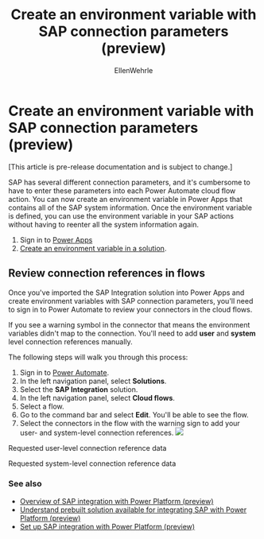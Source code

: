 ﻿---
title: Create an environment variable with SAP connection parameters (preview)
description: Learn about the environment variable configuration for SAP connection parameter, and review the connection references in flows.
services: ''
suite: flow
documentationcenter: na
author: EllenWehrle
manager: jongilman
editor: ''
tags: ''
ms.devlang: na
ms.subservice: cloud-flow
ms.topic: article
ms.tgt_pltfrm: na
ms.workload: na
ms.date: 09/19/2022
ms.author: ellenwehrle
ms.reviewer: ellenwehrle
search.app: 
  - Flow
search.audienceType: 
  - flowmaker
  - administrator
  - enduser
contributors:
 - EllenWehrle
 - tapanm-msft
 - galitskyd
---

# Create an environment variable with SAP connection parameters (preview)

[This article is pre-release documentation and is subject to change.]

SAP has several different connection parameters, and it's cumbersome to have to enter these parameters into each Power Automate cloud flow action. You can now create an environment variable in Power Apps that contains all of the SAP system information. Once the environment variable is defined, you can use the environment variable in your SAP actions without having to reenter all the system information again.

1. Sign in to [Power Apps](<https://go.microsoft.com/fwlink/p/?linkid=2208506>)
1. [Create an environment variable in a solution](/power-apps/maker/data-platform/environmentvariables#create-an-environment-variable-in-a-solution). 

## Review connection references in flows

Once you've imported the SAP Integration solution into Power Apps and create environment variables with SAP connection parameters, you'll need to sign in to Power Automate to review your connectors in the cloud flows. 

If you see a warning symbol in the connector that means the environment variables didn't map to the connection.
You'll need to add **user** and **system** level connection references manually.

The following steps will walk you through this process:

1. Sign in to [Power Automate](<https://go.microsoft.com/fwlink/p/?linkid=2208508>).
1. In the left navigation panel, select **Solutions**.
1. Select the  **SAP Integration** solution.
1. In the left navigation panel, select **Cloud flows**.
1. Select a flow.
1. Go to the command bar and select **Edit**. You'll be able to see the flow.
1. Select the connectors in the flow with the warning sign to add your user- and system-level connection references.
    ![](media)

Requested user-level connection reference data
    ![]()

Requested system-level connection reference data

### See also

- [Overview of SAP integration with Power Platform (preview)](overview.md)
- [Understand prebuilt solution available for integrating SAP with Power Platform (preview)](solutions.md)
- [Set up SAP integration with Power Platform (preview)](set-up-prepare.md)
